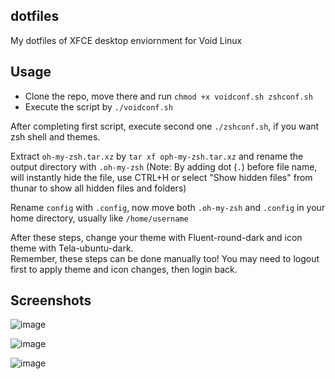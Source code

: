 ## dotfiles
My dotfiles of XFCE desktop enviornment for Void Linux

## Usage
* Clone the repo, move there and run `chmod +x voidconf.sh zshconf.sh`
* Execute the script by `./voidconf.sh`

After completing first script, execute second one `./zshconf.sh`, if you want zsh shell and themes.

Extract `oh-my-zsh.tar.xz` by `tar xf oph-my-zsh.tar.xz` and rename the output directory with `.oh-my-zsh` (Note: By adding dot (`.`) before file name, will instantly hide the file, use CTRL+H or select "Show hidden files" from thunar to show all hidden files and folders)

Rename `config` with `.config`, now move both `.oh-my-zsh` and `.config` in your home directory, usually like `/home/username`

After these steps, change your theme with Fluent-round-dark and icon theme with Tela-ubuntu-dark.\
Remember, these steps can be done manually too! You may need to logout first to apply theme and icon changes, then login back.

## Screenshots
![image](https://user-images.githubusercontent.com/71683721/177345529-537e1dff-53ae-4775-a6e2-125f2da9e9a5.png)

![image](https://user-images.githubusercontent.com/71683721/177346619-92e25c12-4033-438d-b4ab-4105441039aa.png)

![image](https://user-images.githubusercontent.com/71683721/177346819-207a3e23-ce05-4304-be9c-bfa29f77dcf2.png)
